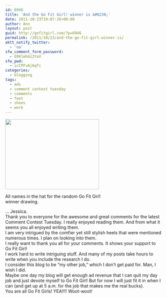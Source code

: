 ```yaml
---
id: 6946
title: 'And the Go Fit Girl! winner is &#8230;'
date: 2011-10-23T19:07:26+00:00
author: Ann
layout: post
guid: http://gofitgirl.com/?p=6946
permalink: /2011/10/23/and-the-go-fit-girl-winner-is/
aktt_notify_twitter:
  - 'no'
sfw_comment_form_password:
  - E0KlmhGz2YaV
sfw_pwd:
  - icCPFvAj6qTc
categories:
  - blogging
tags:
  - ads
  - comment contest tuesday
  - comments
  - feet
  - shoes
  - work
---
```

<div id="attachment_6948" style="width: 310px" class="wp-caption alignleft">
  <a href="http://gofitgirl.com/blog/wp-content/uploads/2011/10/winner.jpg"><img class="size-medium wp-image-6948" title="winner" src="http://gofitgirl.com/blog/wp-content/uploads/2011/10/winner-300x224.jpg" alt="" width="300" height="224" /></a>
  
  <p class="wp-caption-text">
    All names in the hat for the random Go Fit Girl! winner drawing.
  </p>
</div>

  
&#8230; Jessica.  
Thank you to everyone for the awesome and great comments for the latest Comment Contest Tuesday. I really enjoyed reading them. And from what it seems you all enjoyed writing them.  
I am very intrigued by the comfier yet still stylish heels that were mentioned numerous times. I plan on looking into them.  
I really want to thank you all for your comments. It shows your support to Go Fit Girl!  
I work hard to write intriguing stuff. And many of my posts take hours to write when you include the research I do.  
I consider this blog to be &#8220;my other job,&#8221; which I don&#8217;t get paid for. Man, I wish I did.  
Maybe one day my blog will get enough ad revenue that I can quit my day job and just devote myself to Go Fit Girl! But for now I will just fit it in when I can (and get up at 5 a.m. for the job that makes me the real bucks).  
You are all Go Fit Girls! YEA!!!! Woot-woot!